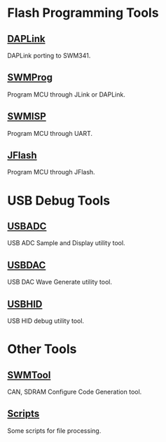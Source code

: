 # Flash Programming Tools
## [DAPLink](https://github.com/Synwit-Co-Ltd/DAPLink)
DAPLink porting to SWM341.

## [SWMProg](https://github.com/Synwit-Co-Ltd/SWMProg)
Program MCU through JLink or DAPLink.

## [SWMISP](https://github.com/Synwit-Co-Ltd/SWMISP)
Program MCU through UART.

## [JFlash](https://github.com/Synwit-Co-Ltd/JFlash)
Program MCU through JFlash.

# USB Debug Tools
## [USBADC](https://github.com/Synwit-Co-Ltd/USBADC)
USB ADC Sample and Display utility tool.

## [USBDAC](https://github.com/Synwit-Co-Ltd/USBDAC)
USB DAC Wave Generate utility tool.

## [USBHID](https://github.com/Synwit-Co-Ltd/USBHID)
USB HID debug utility tool.

# Other Tools
## [SWMTool](https://github.com/Synwit-Co-Ltd/SWMTool)
CAN, SDRAM Configure Code Generation tool.

## [Scripts](https://github.com/Synwit-Co-Ltd/Scripts)
Some scripts for file processing.
